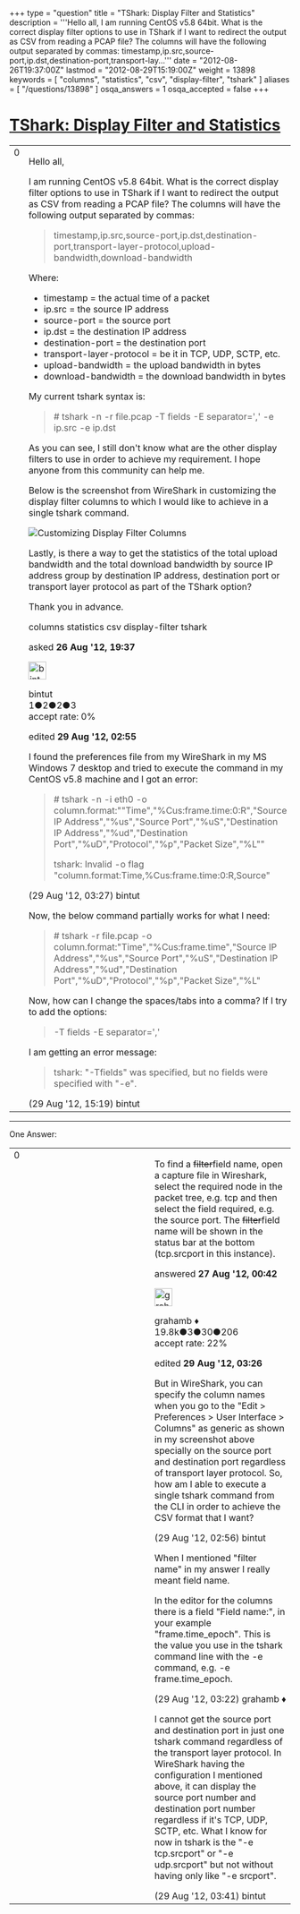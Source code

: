 +++
type = "question"
title = "TShark: Display Filter and Statistics"
description = '''Hello all, I am running CentOS v5.8 64bit. What is the correct display filter options to use in TShark if I want to redirect the output as CSV from reading a PCAP file? The columns will have the following output separated by commas:  timestamp,ip.src,source-port,ip.dst,destination-port,transport-lay...'''
date = "2012-08-26T19:37:00Z"
lastmod = "2012-08-29T15:19:00Z"
weight = 13898
keywords = [ "columns", "statistics", "csv", "display-filter", "tshark" ]
aliases = [ "/questions/13898" ]
osqa_answers = 1
osqa_accepted = false
+++

<div class="headNormal">

# [TShark: Display Filter and Statistics](/questions/13898/tshark-display-filter-and-statistics)

</div>

<div id="main-body">

<div id="askform">

<table id="question-table" style="width:100%;"><colgroup><col style="width: 50%" /><col style="width: 50%" /></colgroup><tbody><tr class="odd"><td style="width: 30px; vertical-align: top"><div class="vote-buttons"><span id="post-13898-upvote" class="ajax-command post-vote up" rel="nofollow" title="I like this post (click again to cancel)"> </span><div id="post-13898-score" class="post-score" title="current number of votes">0</div><span id="post-13898-downvote" class="ajax-command post-vote down" rel="nofollow" title="I dont like this post (click again to cancel)"> </span> <span id="favorite-mark" class="ajax-command favorite-mark" rel="nofollow" title="mark/unmark this question as favorite (click again to cancel)"> </span><div id="favorite-count" class="favorite-count"></div></div></td><td><div id="item-right"><div class="question-body"><p>Hello all,</p><p>I am running CentOS v5.8 64bit. What is the correct display filter options to use in TShark if I want to redirect the output as CSV from reading a PCAP file? The columns will have the following output separated by commas:</p><blockquote><p>timestamp,ip.src,source-port,ip.dst,destination-port,transport-layer-protocol,upload-bandwidth,download-bandwidth</p></blockquote><p>Where:</p><ul><li>timestamp = the actual time of a packet</li><li>ip.src = the source IP address</li><li>source-port = the source port</li><li>ip.dst = the destination IP address</li><li>destination-port = the destination port</li><li>transport-layer-protocol = be it in TCP, UDP, SCTP, etc.</li><li>upload-bandwidth = the upload bandwidth in bytes</li><li>download-bandwidth = the download bandwidth in bytes</li></ul><p>My current tshark syntax is:</p><blockquote><p># tshark -n -r file.pcap -T fields -E separator=',' -e ip.src -e ip.dst</p></blockquote><p>As you can see, I still don't know what are the other display filters to use in order to achieve my requirement. I hope anyone from this community can help me.</p><p>Below is the screenshot from WireShark in customizing the display filter columns to which I would like to achieve in a single tshark command.</p><p><img src="https://osqa-ask.wireshark.org/upfiles/wireshark_display_columns.png" alt="Customizing Display Filter Columns" /></p><p>Lastly, is there a way to get the statistics of the total upload bandwidth and the total download bandwidth by source IP address group by destination IP address, destination port or transport layer protocol as part of the TShark option?</p><p>Thank you in advance.</p></div><div id="question-tags" class="tags-container tags"><span class="post-tag tag-link-columns" rel="tag" title="see questions tagged &#39;columns&#39;">columns</span> <span class="post-tag tag-link-statistics" rel="tag" title="see questions tagged &#39;statistics&#39;">statistics</span> <span class="post-tag tag-link-csv" rel="tag" title="see questions tagged &#39;csv&#39;">csv</span> <span class="post-tag tag-link-display-filter" rel="tag" title="see questions tagged &#39;display-filter&#39;">display-filter</span> <span class="post-tag tag-link-tshark" rel="tag" title="see questions tagged &#39;tshark&#39;">tshark</span></div><div id="question-controls" class="post-controls"></div><div class="post-update-info-container"><div class="post-update-info post-update-info-user"><p>asked <strong>26 Aug '12, 19:37</strong></p><img src="https://secure.gravatar.com/avatar/929188474427b5c0cd8e3de0670882f5?s=32&amp;d=identicon&amp;r=g" class="gravatar" width="32" height="32" alt="bintut&#39;s gravatar image" /><p><span>bintut</span><br />
<span class="score" title="1 reputation points">1</span><span title="2 badges"><span class="badge1">●</span><span class="badgecount">2</span></span><span title="2 badges"><span class="silver">●</span><span class="badgecount">2</span></span><span title="3 badges"><span class="bronze">●</span><span class="badgecount">3</span></span><br />
<span class="accept_rate" title="Rate of the user&#39;s accepted answers">accept rate:</span> <span title="bintut has no accepted answers">0%</span></p></img></div><div class="post-update-info post-update-info-edited"><p><span> edited <strong>29 Aug '12, 02:55</strong> </span></p></div></div><div id="comments-container-13898" class="comments-container"><span id="13955"></span><div id="comment-13955" class="comment"><div id="post-13955-score" class="comment-score"></div><div class="comment-text"><p>I found the preferences file from my WireShark in my MS Windows 7 desktop and tried to execute the command in my CentOS v5.8 machine and I got an error:</p><blockquote><p># tshark -n -i eth0 -o column.format:""Time","%Cus:frame.time:0:R","Source IP Address","%us","Source Port","%uS","Destination IP Address","%ud","Destination Port","%uD","Protocol","%p","Packet Size","%L""</p><p>tshark: Invalid -o flag "column.format:Time,%Cus:frame.time:0:R,Source"</p></blockquote></div><div id="comment-13955-info" class="comment-info"><span class="comment-age">(29 Aug '12, 03:27)</span> <span class="comment-user userinfo">bintut</span></div></div><span id="13960"></span><div id="comment-13960" class="comment"><div id="post-13960-score" class="comment-score"></div><div class="comment-text"><p>Now, the below command partially works for what I need:</p><blockquote><p># tshark -r file.pcap -o column.format:"Time","%Cus:frame.time","Source IP Address","%us","Source Port","%uS","Destination IP Address","%ud","Destination Port","%uD","Protocol","%p","Packet Size","%L"</p></blockquote><p>Now, how can I change the spaces/tabs into a comma? If I try to add the options:</p><blockquote><p>-T fields -E separator=','</p></blockquote><p>I am getting an error message:</p><blockquote><p>tshark: "-Tfields" was specified, but no fields were specified with "-e".</p></blockquote></div><div id="comment-13960-info" class="comment-info"><span class="comment-age">(29 Aug '12, 15:19)</span> <span class="comment-user userinfo">bintut</span></div></div></div><div id="comment-tools-13898" class="comment-tools"></div><div class="clear"></div><div id="comment-13898-form-container" class="comment-form-container"></div><div class="clear"></div></div></td></tr></tbody></table>

------------------------------------------------------------------------

<div class="tabBar">

<span id="sort-top"></span>

<div class="headQuestions">

One Answer:

</div>

</div>

<span id="13907"></span>

<div id="answer-container-13907" class="answer">

<table style="width:100%;"><colgroup><col style="width: 50%" /><col style="width: 50%" /></colgroup><tbody><tr class="odd"><td style="width: 30px; vertical-align: top"><div class="vote-buttons"><span id="post-13907-upvote" class="ajax-command post-vote up" rel="nofollow" title="I like this post (click again to cancel)"> </span><div id="post-13907-score" class="post-score" title="current number of votes">0</div><span id="post-13907-downvote" class="ajax-command post-vote down" rel="nofollow" title="I dont like this post (click again to cancel)"> </span></div></td><td><div class="item-right"><div class="answer-body"><p>To find a <del>filter</del>field name, open a capture file in Wireshark, select the required node in the packet tree, e.g. tcp and then select the field required, e.g. the source port. The <del>filter</del>field name will be shown in the status bar at the bottom (tcp.srcport in this instance).</p></div><div class="answer-controls post-controls"></div><div class="post-update-info-container"><div class="post-update-info post-update-info-user"><p>answered <strong>27 Aug '12, 00:42</strong></p><img src="https://secure.gravatar.com/avatar/d2a7e24ca66604c749c7c88c1da8ff78?s=32&amp;d=identicon&amp;r=g" class="gravatar" width="32" height="32" alt="grahamb&#39;s gravatar image" /><p><span>grahamb ♦</span><br />
<span class="score" title="19834 reputation points"><span>19.8k</span></span><span title="3 badges"><span class="badge1">●</span><span class="badgecount">3</span></span><span title="30 badges"><span class="silver">●</span><span class="badgecount">30</span></span><span title="206 badges"><span class="bronze">●</span><span class="badgecount">206</span></span><br />
<span class="accept_rate" title="Rate of the user&#39;s accepted answers">accept rate:</span> <span title="grahamb has 274 accepted answers">22%</span></p></div><div class="post-update-info post-update-info-edited"><p><span> edited <strong>29 Aug '12, 03:26</strong> </span></p></div></div><div id="comments-container-13907" class="comments-container"><span id="13952"></span><div id="comment-13952" class="comment"><div id="post-13952-score" class="comment-score"></div><div class="comment-text"><p>But in WireShark, you can specify the column names when you go to the "Edit &gt; Preferences &gt; User Interface &gt; Columns" as generic as shown in my screenshot above specially on the source port and destination port regardless of transport layer protocol. So, how am I able to execute a single tshark command from the CLI in order to achieve the CSV format that I want?</p></div><div id="comment-13952-info" class="comment-info"><span class="comment-age">(29 Aug '12, 02:56)</span> <span class="comment-user userinfo">bintut</span></div></div><span id="13954"></span><div id="comment-13954" class="comment"><div id="post-13954-score" class="comment-score"></div><div class="comment-text"><p>When I mentioned "filter name" in my answer I really meant field name.</p><p>In the editor for the columns there is a field "Field name:", in your example "frame.time_epoch". This is the value you use in the tshark command line with the -e command, e.g. -e frame.time_epoch.</p></div><div id="comment-13954-info" class="comment-info"><span class="comment-age">(29 Aug '12, 03:22)</span> <span class="comment-user userinfo">grahamb ♦</span></div></div><span id="13956"></span><div id="comment-13956" class="comment"><div id="post-13956-score" class="comment-score"></div><div class="comment-text"><p>I cannot get the source port and destination port in just one tshark command regardless of the transport layer protocol. In WireShark having the configuration I mentioned above, it can display the source port number and destination port number regardless if it's TCP, UDP, SCTP, etc. What I know for now in tshark is the "-e tcp.srcport" or "-e udp.srcport" but not without having only like "-e srcport".</p></div><div id="comment-13956-info" class="comment-info"><span class="comment-age">(29 Aug '12, 03:41)</span> <span class="comment-user userinfo">bintut</span></div></div></div><div id="comment-tools-13907" class="comment-tools"></div><div class="clear"></div><div id="comment-13907-form-container" class="comment-form-container"></div><div class="clear"></div></div></td></tr></tbody></table>

</div>

<div class="paginator-container-left">

</div>

</div>

</div>


